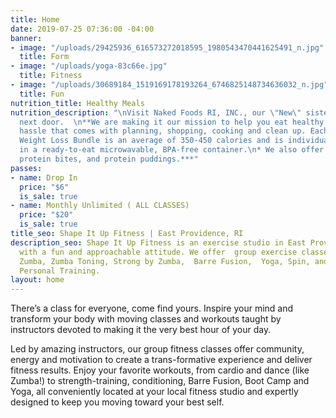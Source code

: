 ```yaml
---
title: Home
date: 2019-07-25 07:36:00 -04:00
banner:
- image: "/uploads/29425936_616573272018595_1980543470441625491_n.jpg"
  title: Form
- image: "/uploads/yoga-83c66e.jpg"
  title: Fitness
- image: "/uploads/30689184_1519169178193264_6746825148734636032_n.jpg"
  title: Fun
nutrition_title: Healthy Meals
nutrition_description: "\nVisit Naked Foods RI, INC., our \"New\" sister Club--right
  next door.  \n**We are making it our mission to help you eat healthy without the
  hassle that comes with planning, shopping, cooking and clean up. Each meal in our
  Weight Loss Bundle is an average of 350-450 calories and is individually packaged
  in a ready-to-eat microwavable, BPA-free container.\n* We also offer protein muffins,
  protein bites, and protein puddings.***"
passes:
- name: Drop In
  price: "$6"
  is_sale: true
- name: Monthly Unlimited ( ALL CLASSES)
  price: "$20"
  is_sale: true
title_seo: Shape It Up Fitness | East Providence, RI
description_seo: Shape It Up Fitness is an exercise studio in East Providence, RI,
  with a fun and approachable attitude. We offer  group exercise classes, including
  Zumba, Zumba Toning, Strong by Zumba,  Barre Fusion,  Yoga, Spin, and Small Group
  Personal Training.
layout: home
---
```



There’s a class for everyone, come find yours. Inspire your mind and transform your body with moving classes and workouts taught by instructors devoted to making it the very best hour of your day.

Led by amazing instructors, our group fitness classes offer community, energy and motivation to create a trans-formative experience and deliver fitness results. Enjoy your favorite workouts, from cardio and dance (like Zumba!) to strength-training, conditioning, Barre Fusion, Boot Camp and Yoga, all conveniently located at your local fitness studio and expertly designed to keep you moving toward your best self. 